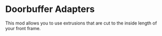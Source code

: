 # Doorbuffer Adapters

This mod allows you to use extrusions that are cut to the inside length of your front frame.
